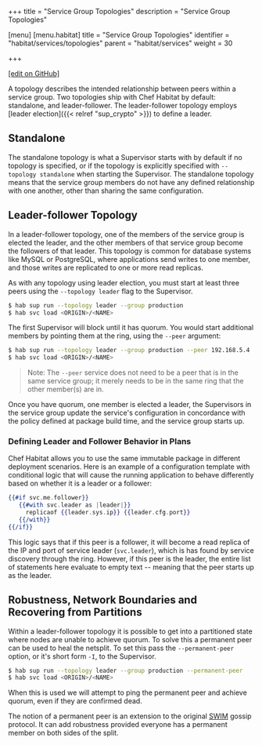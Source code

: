 +++
title = "Service Group Topologies"
description = "Service Group Topologies"

[menu]
  [menu.habitat]
    title = "Service Group Topologies"
    identifier = "habitat/services/topologies"
    parent = "habitat/services"
    weight = 30

+++

[\[edit on GitHub\]](https://github.com/habitat-sh/habitat/blob/master/components/docs-chef-io/content/habitat/topologies.md)

A topology describes the intended relationship between peers within a service group. Two topologies ship with Chef Habitat by default: standalone, and leader-follower. The leader-follower topology employs [leader election]({{< relref "sup_crypto" >}}) to define a leader.

## Standalone

The standalone topology is what a Supervisor starts with by default if no topology is specified, or if the topology is explicitly specified with `--topology standalone` when starting the Supervisor. The standalone topology means that the service group members do not have any defined relationship with one another, other than sharing the same configuration.

## Leader-follower Topology

In a leader-follower topology, one of the members of the service group is elected the leader, and the other members of that service group become the followers of that leader. This topology is common for database systems like MySQL or PostgreSQL, where applications send writes to one member, and those writes are replicated to one or more read replicas.

As with any topology using leader election, you must start at least three peers using the `--topology leader` flag to the Supervisor.

```bash
$ hab sup run --topology leader --group production
$ hab svc load <ORIGIN>/<NAME>
```

The first Supervisor will block until it has quorum. You would start additional members by pointing them at the ring, using the `--peer` argument:

```bash
$ hab sup run --topology leader --group production --peer 192.168.5.4
$ hab svc load <ORIGIN>/<NAME>
```

> Note: The `--peer` service does not need to be a peer that is in the same service group; it merely needs to be in the same ring that the other member(s) are in.

Once you have quorum, one member is elected a leader, the Supervisors in the service group update the service's configuration in concordance with the policy defined at package build time, and the service group starts up.

### Defining Leader and Follower Behavior in Plans

Chef Habitat allows you to use the same immutable package in different deployment scenarios. Here is an example of a configuration template with conditional logic that will cause the running application to behave differently based on whether it is a leader or a follower:

```handlebars
{{#if svc.me.follower}}
   {{#with svc.leader as |leader|}}
     replicaof {{leader.sys.ip}} {{leader.cfg.port}}
   {{/with}}
{{/if}}
```

This logic says that if this peer is a follower, it will become a read replica of the IP and port of service leader (`svc.leader`), which is has found by service discovery through the ring. However, if this peer is the leader, the entire list of statements here evaluate to empty text -- meaning that the peer starts up as the leader.

## Robustness, Network Boundaries and Recovering from Partitions

Within a leader-follower topology it is possible to get into a partitioned state where nodes are unable to achieve quorum. To solve this a permanent peer can be used to heal the netsplit. To set this pass the `--permanent-peer` option, or it's short form `-I`, to the Supervisor.

```bash
$ hab sup run --topology leader --group production --permanent-peer
$ hab svc load <ORIGIN>/<NAME>
```

When this is used we will attempt to ping the permanent peer and achieve quorum, even if they are confirmed dead.

The notion of a permanent peer is an extension to the original [SWIM](https://www.cs.cornell.edu/projects/Quicksilver/public_pdfs/SWIM.pdf) gossip protocol. It can add robustness provided everyone has a permanent member on both sides of the split.
